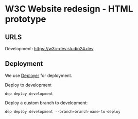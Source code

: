 # W3C Website redesign - HTML prototype

## URLS
Development: https://w3c-dev.studio24.dev

## Deployment
We use [Deployer](https://deployer.org) for deployment.

Deploy to development

```
dep deploy development
```


Deploy a custom branch to development:

```
dep deploy development --branch=branch-name-to-deploy
```
